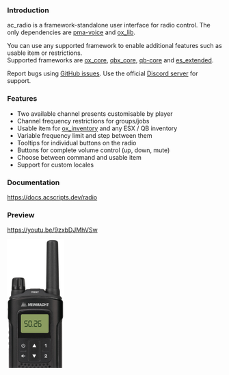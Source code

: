 ### Introduction
ac_radio is a framework-standalone user interface for radio control. The only dependencies are [pma-voice](https://github.com/AvarianKnight/pma-voice) and [ox_lib](https://github.com/overextended/ox_lib).

You can use any supported framework to enable additional features such as usable item or restrictions.  
Supported frameworks are [ox_core](https://github.com/overextended/ox_core), [qbx_core](https://github.com/Qbox-project/qbx_core), [qb-core](https://github.com/qbcore-framework/qb-core) and [es_extended](https://github.com/esx-framework/esx_core).

Report bugs using [GitHub issues](https://github.com/acscripts/ac_radio/issues). Use the official [Discord server](https://discord.gg/2ZezMw2xvR) for support.

### Features
- Two available channel presents customisable by player
- Channel frequency restrictions for groups/jobs
- Usable item for [ox_inventory](https://github.com/overextended/ox_inventory) and any ESX / QB inventory
- Variable frequency limit and step between them
- Tooltips for individual buttons on the radio
- Buttons for complete volume control (up, down, mute)
- Choose between command and usable item
- Support for custom locales

### Documentation
https://docs.acscripts.dev/radio

### Preview
https://youtu.be/9zxbDJMhVSw

<img src='./.github/radio-preview.png' alt='radio preview' height='300' />
